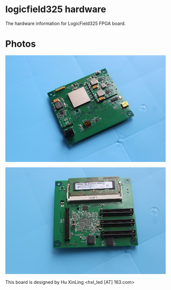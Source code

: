 # logicfield325 hardware

The hardware information for LogicField325 FPGA board.

# Photos

<p align="center"><img width="800" src="https://raw.githubusercontent.com/atommann/logicfield325-hardware/master/photos/logicfield325-top.jpg"></p>

<p align="center"><img width="800" src="https://raw.githubusercontent.com/atommann/logicfield325-hardware/master/photos/logicfield325-bottom.jpg"></p>

This board is designed by Hu XinLing <hxl_led [AT] 163.com>
